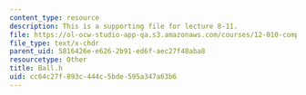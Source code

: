 ```yaml
---
content_type: resource
description: This is a supporting file for lecture 8-11.
file: https://ol-ocw-studio-app-qa.s3.amazonaws.com/courses/12-010-computational-methods-of-scientific-programming-fall-2011/cc64c27f893c444c5bde595a347a63b6_Ball.h
file_type: text/x-chdr
parent_uid: 5816426e-e626-2b91-ed6f-aec27f48aba8
resourcetype: Other
title: Ball.h
uid: cc64c27f-893c-444c-5bde-595a347a63b6
---
```

